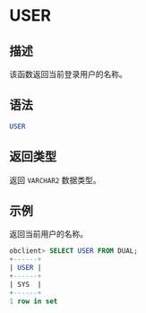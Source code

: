 # USER

## 描述

该函数返回当前登录用户的名称。

## 语法

```sql
USER
```

## 返回类型

返回 `VARCHAR2` 数据类型。

## 示例

返回当前用户的名称。

```sql
obclient> SELECT USER FROM DUAL;
+------+
| USER |
+------+
| SYS  |
+------+
1 row in set
```
